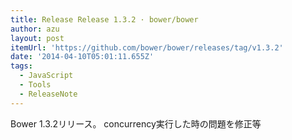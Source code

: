 ```yaml
---
title: Release Release 1.3.2 · bower/bower
author: azu
layout: post
itemUrl: 'https://github.com/bower/bower/releases/tag/v1.3.2'
date: '2014-04-10T05:01:11.655Z'
tags:
  - JavaScript
  - Tools
  - ReleaseNote
---
```

Bower 1.3.2リリース。
concurrency実行した時の問題を修正等
